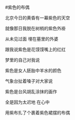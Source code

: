 #紫色的布偶

北京今日的黄昏有一幕紫色的天空  

就像那日我脱在树梢的紫色外褂  

从未见过面  埋在墓里的外婆  

跟我说紫色是花馍馍嘴上的红红  

梦里的自己对我说  

紫色是女人胚胎中羊水的颜色  

气象台扯着嗓子对大家说  

紫色是台风胡乱涂抹的画作  

全是因为太迟地  在心中  

用紫布扎了个裹着紫色裙摆的布偶  

